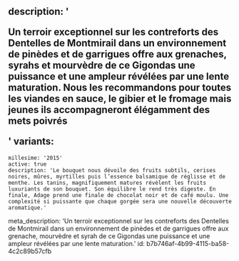 description: '<p>Un terroir exceptionnel sur les contreforts des Dentelles de Montmirail dans un environnement de pinèdes et de garrigues offre aux grenaches, syrahs et mourvèdre de ce Gigondas une puissance et une ampleur révélées par une lente maturation. Nous les recommandons pour toutes les viandes en sauce, le gibier et le fromage mais jeunes ils accompagneront élégamment des mets poivrés</p>'
variants:
  -
    millesime: '2015'
    active: true
    description: 'Le bouquet nous dévoile des fruits subtils, cerises noires, mûres, myrtilles puis l’essence balsamique de réglisse et de menthe. Les tanins, magnifiquement matures révèlent les fruits luxuriants de son bouquet. Son équilibre le rend très digeste. En finale, Adage prend une finale de chocolat noir et de café moulu. Une complexité si puissante que chaque gorgée sera une nouvelle découverte aromatique.'
meta_description: 'Un terroir exceptionnel sur les contreforts des Dentelles de Montmirail dans un environnement de pinèdes et de garrigues offre aux grenache, mourvèdre et syrah de ce Gigondas une puissance et une ampleur révélées par une lente maturation.'
id: b7b746af-4b99-4115-ba58-4c2c89b57cfb
